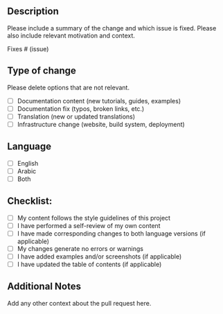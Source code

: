 ## Description
Please include a summary of the change and which issue is fixed. Please also include relevant motivation and context.

Fixes # (issue)

## Type of change
Please delete options that are not relevant.

- [ ] Documentation content (new tutorials, guides, examples)
- [ ] Documentation fix (typos, broken links, etc.)
- [ ] Translation (new or updated translations)
- [ ] Infrastructure change (website, build system, deployment)

## Language
- [ ] English
- [ ] Arabic
- [ ] Both

## Checklist:
- [ ] My content follows the style guidelines of this project
- [ ] I have performed a self-review of my own content
- [ ] I have made corresponding changes to both language versions (if applicable)
- [ ] My changes generate no errors or warnings
- [ ] I have added examples and/or screenshots (if applicable)
- [ ] I have updated the table of contents (if applicable)

## Additional Notes
Add any other context about the pull request here.
